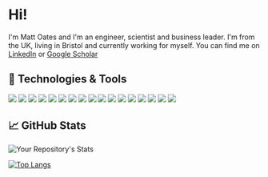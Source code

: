 <!-- [![Header](https://raw.githubusercontent.com/MattOates/MattOates/master/header.png "Header")](https://www.mattoates.co.uk/) -->

# Hi!

I'm Matt Oates and I'm an engineer, scientist and business leader. I'm from the UK, living in Bristol and currently working for myself. You can find me on [LinkedIn](https://www.linkedin.com/in/meoates/) or [Google Scholar](http://scholar.mattoates.co.uk/)


## 🔧 Technologies & Tools

![](https://img.shields.io/badge/OS-MacOS-informational?style=flat&logo=macos&logoColor=white&color=A020F0)
![](https://img.shields.io/badge/OS-Linux-informational?style=flat&logo=linux&logoColor=white&color=A020F0)
![](https://img.shields.io/badge/Editor-PyCharm-informational?style=flat&logo=pycharm&logoColor=white&color=A020F0)
![](https://img.shields.io/badge/Code-Python-informational?style=flat&logo=python&logoColor=white&color=A020F0)
![](https://img.shields.io/badge/Code-R-informational?style=flat&logo=r&logoColor=white&color=A020F0)
![](https://img.shields.io/badge/Code-JavaScript-informational?style=flat&logo=javascript&logoColor=white&color=A020F0)
![](https://img.shields.io/badge/Code-Perl-informational?style=flat&logo=perl&logoColor=white&color=A020F0)
![](https://img.shields.io/badge/Code-PHP-informational?style=flat&logo=php&logoColor=white&color=A020F0)
![](https://img.shields.io/badge/Code-Rust-informational?style=flat&logo=rust&logoColor=white&color=A020F0)
![](https://img.shields.io/badge/Code-C-informational?style=flat&logo=c&logoColor=white&color=A020F0)
![](https://img.shields.io/badge/Code-Java-informational?style=flat&logo=java&logoColor=white&color=A020F0)
![](https://img.shields.io/badge/Shell-Bash-informational?style=flat&logo=gnu-bash&logoColor=white&color=A020F0)
![](https://img.shields.io/badge/Code-Raku-informational?style=flat&color=A020F0)
![](https://img.shields.io/badge/Code-Icon-informational?style=flat&color=A020F0)
![](https://img.shields.io/badge/Tools-PostgreSQL-informational?style=flat&logo=postgresql&logoColor=white&color=A020F0)
![](https://img.shields.io/badge/Tools-Docker-informational?style=flat&logo=docker&logoColor=white&color=A020F0)
![](https://img.shields.io/badge/Cloud-AWS-informational?style=flat&logo=amazon&logoColor=white&color=A020F0)

## &#x1f4c8; GitHub Stats

![Your Repository's Stats](https://github-readme-stats.vercel.app/api?username=MattOates&show_icons=true&theme=tokyonight&hide_border=true&include_all_commits=true&count_private=true)

[![Top Langs](https://github-readme-stats.vercel.app/api/top-langs/?username=MattOates&theme=tokyonight&hide_border=true&hide=javascript,html,vim%20script,css&langs_count=8&layout=compact)](https://github.com/MattOates/github-readme-stats)


<!--
**MattOates/MattOates** is a ✨ _special_ ✨ repository because its `README.md` (this file) appears on your GitHub profile.

Here are some ideas to get you started:

- 🔭 I’m currently working on ...
- 🌱 I’m currently learning ...
- 👯 I’m looking to collaborate on ...
- 🤔 I’m looking for help with ...
- 💬 Ask me about ...
- 📫 How to reach me: ...
- 😄 Pronouns: ...
- ⚡ Fun fact: ...
-->
